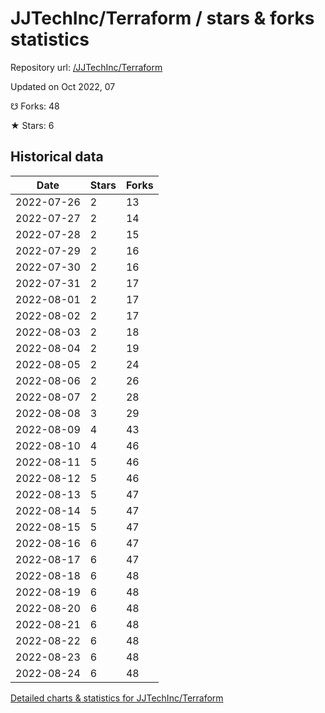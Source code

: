 # JJTechInc/Terraform / stars & forks statistics

Repository url: [/JJTechInc/Terraform](https://github.com/JJTechInc/Terraform)

Updated on Oct 2022, 07

☋ Forks: 48

★ Stars: 6

## Historical data
| Date | Stars | Forks |
|------|-------|-------|
| 2022-07-26 | 2 | 13 | 
| 2022-07-27 | 2 | 14 | 
| 2022-07-28 | 2 | 15 | 
| 2022-07-29 | 2 | 16 | 
| 2022-07-30 | 2 | 16 | 
| 2022-07-31 | 2 | 17 | 
| 2022-08-01 | 2 | 17 | 
| 2022-08-02 | 2 | 17 | 
| 2022-08-03 | 2 | 18 | 
| 2022-08-04 | 2 | 19 | 
| 2022-08-05 | 2 | 24 | 
| 2022-08-06 | 2 | 26 | 
| 2022-08-07 | 2 | 28 | 
| 2022-08-08 | 3 | 29 | 
| 2022-08-09 | 4 | 43 | 
| 2022-08-10 | 4 | 46 | 
| 2022-08-11 | 5 | 46 | 
| 2022-08-12 | 5 | 46 | 
| 2022-08-13 | 5 | 47 | 
| 2022-08-14 | 5 | 47 | 
| 2022-08-15 | 5 | 47 | 
| 2022-08-16 | 6 | 47 | 
| 2022-08-17 | 6 | 47 | 
| 2022-08-18 | 6 | 48 | 
| 2022-08-19 | 6 | 48 | 
| 2022-08-20 | 6 | 48 | 
| 2022-08-21 | 6 | 48 | 
| 2022-08-22 | 6 | 48 | 
| 2022-08-23 | 6 | 48 | 
| 2022-08-24 | 6 | 48 | 


[Detailed charts & statistics for JJTechInc/Terraform](https://reviewgithub.com/rep/JJTechInc/Terraform)

